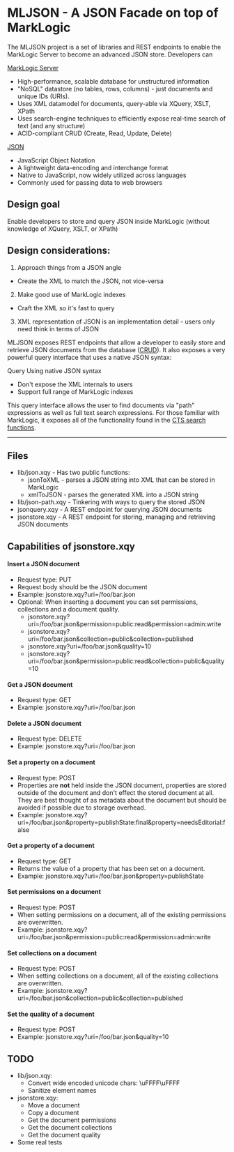 # MLJSON - A JSON Facade on top of MarkLogic

The MLJSON project is a set of libraries and REST endpoints to enable the MarkLogic Server to become an advanced JSON store.
Developers can

[MarkLogic Server](http://developer.marklogic.com)
 - High-performance, scalable database for unstructured information
 - "NoSQL" datastore (no tables, rows, columns) - just documents and unique IDs (URIs).
 - Uses XML datamodel for documents, query-able via XQuery, XSLT, XPath
 - Uses search-engine techniques to efficiently expose real-time search of text (and any structure)
 - ACID-compliant CRUD (Create, Read, Update, Delete)

[JSON](http://json.org)
  -  JavaScript Object Notation
  -  A lightweight data-encoding and interchange format
  -  Native to JavaScript, now widely utilized across languages
  -  Commonly used for passing data to web browsers

## Design goal
Enable developers to store and query JSON inside MarkLogic (without knowledge of XQuery, XSLT, or XPath)

## Design considerations: 
1. Approach things from a JSON angle
- Create the XML to match the JSON, not vice-versa 
2. Make good use of MarkLogic indexes
- Craft the XML so it's fast to query
3. XML representation of JSON is an implementation detail - users only need think in terms of JSON

MLJSON exposes REST endpoints that allow a developer to
easily store and retrieve JSON documents from the database ([CRUD]).  It also
exposes a very powerful query interface that uses a native JSON syntax:

Query Using native JSON syntax 
- Don't expose the XML internals to users 
- Support full range of MarkLogic indexes

This query interface allows the user to find documents via "path" expressions as
well as full text search expressions.  For those familiar with MarkLogic, it
exposes all of the functionality found in the [CTS search functions].
___

## Files
 - lib/json.xqy - Has two public functions:
   - jsonToXML - parses a JSON string into XML that can be stored in MarkLogic
   - xmlToJSON - parses the generated XML into a JSON string
 - lib/json-path.xqy - Tinkering with ways to query the stored JSON
 - jsonquery.xqy - A REST endpoint for querying JSON documents
 - jsonstore.xqy - A REST endpoint for storing, managing and retrieving JSON documents

## Capabilities of jsonstore.xqy
#### Insert a JSON document
 - Request type: PUT
 - Request body should be the JSON document
 - Example: jsonstore.xqy?uri=/foo/bar.json
 - Optional: When inserting a document you can set permissions, collections and a document quality.
   - jsonstore.xqy?uri=/foo/bar.json&permission=public:read&permission=admin:write
   - jsonstore.xqy?uri=/foo/bar.json&collection=public&collection=published
   - jsonstore.xqy?uri=/foo/bar.json&quality=10
   - jsonstore.xqy?uri=/foo/bar.json&permission=public:read&collection=public&quality=10

#### Get a JSON document
 - Request type: GET
 - Example: jsonstore.xqy?uri=/foo/bar.json

#### Delete a JSON document
 - Request type: DELETE
 - Example: jsonstore.xqy?uri=/foo/bar.json

#### Set a property on a document
 - Request type: POST
 - Properties are **not** held inside the JSON document, properties are stored outside of the document and don't effect the stored document at all.  They are best thought of as metadata about the document but should be avoided if possible due to storage overhead.
 - Example: jsonstore.xqy?uri=/foo/bar.json&property=publishState:final&property=needsEditorial:false

#### Get a property of a document
 - Request type: GET
 - Returns the value of a property that has been set on a document.
 - Example: jsonstore.xqy?uri=/foo/bar.json&property=publishState

#### Set permissions on a document
 - Request type: POST
 - When setting permissions on a document, all of the existing permissions are overwritten.
 - Example: jsonstore.xqy?uri=/foo/bar.json&permission=public:read&permission=admin:write

#### Set collections on a document
 - Request type: POST
 - When setting collections on a document, all of the existing collections are overwritten.
 - Example: jsonstore.xqy?uri=/foo/bar.json&collection=public&collection=published

#### Set the quality of a document
 - Request type: POST
 - Example: jsonstore.xqy?uri=/foo/bar.json&quality=10

## TODO
 - lib/json.xqy:
   - Convert wide encoded unicode chars: \uFFFF\uFFFF
   - Sanitize element names
 - jsonstore.xqy:
   - Move a document
   - Copy a document
   - Get the document permissions
   - Get the document collections
   - Get the document quality
 - Some real tests

  [MarkLogic]: http://marklogic.com
  [CRUD]: http://en.wikipedia.org/wiki/Create,_read,_update_and_delete
  [CTS search functions]: http://developer.marklogic.com/pubs/4.2/apidocs/cts-query.html
